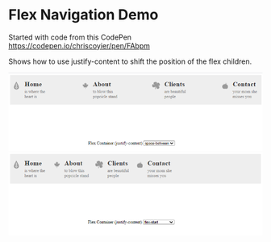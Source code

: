 # Flex Navigation Demo

Started with code from this CodePen
https://codepen.io/chriscoyier/pen/FAbpm

Shows how to use justify-content to shift the position of the flex children.

![](https://github.com/hoc-demos/images/blob/main/flex-1.png?raw=true)
![](https://github.com/hoc-demos/images/blob/main/flex-2.png?raw=true)



